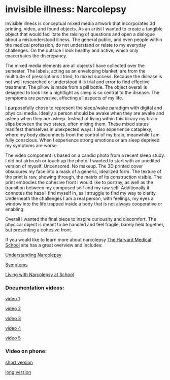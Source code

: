 # invisible illness: Narcolepsy

Invisible illness is conceptual mixed media artwork that incorporates 3d printing, video, and found objects. As an artist I wanted to create a tangible object that would facilitate the raising of questions and open a dialogue about a mistunderstood illness. The general public, and even people within the medical profession, do not understand or relate to my everyday challenges. On the outside I look healthy and active, which only exacerbates the discrepancy.   

The mixed media elements are all objects I have collected over the semester. The labels, acting as an enveloping blanket, are from the multitude of prescriptions I tried, to mixed success. Because the disease is not well researched or understood it is trial and error to find effective treatment. The pillow is made from a pill bottle. The object overall is designed to look like a nightlight as sleep is so central to the disease. The symptoms are pervasive, affecting all aspects of my life. 

I purposefully chose to represent the sleep/wake paradigm with digital and physical media. Ideally a person should be awake when they are awake and asleep when they are asleep. Instead of living within this binary my brain slips between the two states, often mixing them. These mixed states manifest themselves in unexpected ways. I also experience cataplexy, where my body disconnects from the control of my brain, meanwhile I am fully conscious. When I experience strong emotions or am sleep deprived my symptoms are worse.

The video component is based on a candid photo from a recent sleep study. I did not airbrush or touch up the photo. I wanted to start with an unedited version of myself. Uncensored. No makeup. The 3D printed cover obsucures my face into a mask of a generic, idealized form. The texture of the print is raw, showing through, the matrix of its construction visible. The print embodies the cohesive front I would like to portray, as well as the transition between my composed self and my raw self. Additionally it connotes the haze I find myself in, as I struggle to find my way to clarity. Underneath the challenges I am a real person, with feelings, my eyes a window into the life trapped inside a body that is not always cooperative or enabling.

Overall I wanted the final piece to inspire curiousity and discomfort. The physical object is meant to be handled and feel fragile, barely held together, but presenting a cohesive front.


If you would like to learn more about narcolepsy [The Harvard Medical School](http://healthysleep.med.harvard.edu/narcolepsy/) site has a great overview and includes:
 
[Understanding Narcolepsy](http://healthysleep.med.harvard.edu/narcolepsy/what-is-narcolepsy/understanding)

[Symptoms](http://healthysleep.med.harvard.edu/narcolepsy/what-is-narcolepsy/narcolepsy_symptoms)

[Living with Narcolepsy at School](http://healthysleep.med.harvard.edu/narcolepsy/living-with-narcolepsy/at-school)



### Documentation videos:

[video 1](https://vimeo.com/217715013)

[video 2](https://vimeo.com/217714997)

[video 3](https://vimeo.com/217714984)

[video 4](https://vimeo.com/217714977)

[video 5](https://vimeo.com/217714960)


### Video on phone:

[short version](https://vimeo.com/217717736)

[long version](https://vimeo.com/217717805)
